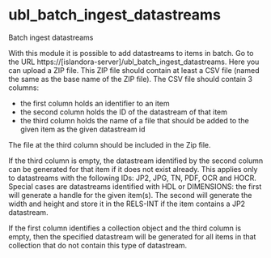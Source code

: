 ubl_batch_ingest_datastreams
===========================

Batch ingest datastreams

With this module it is possible to add datastreams to items in batch.
Go to the URL https://[islandora-server]/ubl_batch_ingest_datastreams. Here you can upload a ZIP file. This ZIP file should contain at least a CSV file (named the same as the base name of the ZIP file). The CSV file should contain 3 columns:
 - the first column holds an identifier to an item
 - the second column holds the ID of the datastream of that item
 - the third column holds the name of a file that should be added to the given item as the given datastream id

The file at the third column should be included in the Zip file.

If the third column is empty, the datastream identified by the second column can be generated for that item if it does not exist already. This applies only to datastreams with the following IDs: JP2, JPG, TN, PDF, OCR and HOCR. 
Special cases are datastreams identified with HDL or DIMENSIONS: the first will generate a handle for the given item(s). The second will generate the width and height and store it in the RELS-INT if the item contains a JP2 datastream.

If the first column identifies a collection object and the third column is empty, then the specified datastream will be generated for all items in that collection that do not contain this type of datastream.